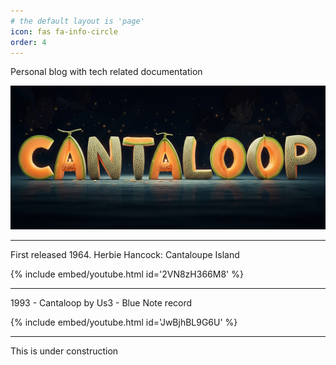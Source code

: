 ```yaml
---
# the default layout is 'page'
icon: fas fa-info-circle
order: 4
---
```



Personal blog with tech related documentation

![The world of cantaloop](/assets/images/cantaloop-logo.png)

---
First released 1964. Herbie Hancock: Cantaloupe Island

{% include embed/youtube.html id='2VN8zH366M8' %}

---
1993 - Cantaloop by Us3 - Blue Note record

{% include embed/youtube.html id='JwBjhBL9G6U' %}

---
This is under construction

